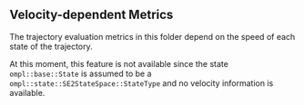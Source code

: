 ## Velocity-dependent Metrics

The trajectory evaluation metrics in this folder
depend on the speed of each state of the trajectory.

At this moment, this feature is not available since the
state `ompl::base::State` is assumed to be a
`ompl::state::SE2StateSpace::StateType` and no velocity
information is available. 
